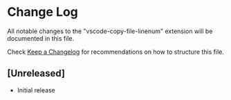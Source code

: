 # Change Log

All notable changes to the "vscode-copy-file-linenum" extension will be documented in this file.

Check [Keep a Changelog](http://keepachangelog.com/) for recommendations on how to structure this file.

## [Unreleased]

- Initial release